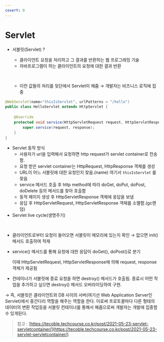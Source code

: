 ```yaml
---
coverY: 0
---
```


# Servlet

*   서블릿(Servlet) ?

    * 클라이언트 요청을 처리하고 그 결과를 반환하는 웹 프로그래밍 기술
    * 자바프로그램이 하는 클라이언트의 요청에 대한 결과 반환

    <figure><img src="../.gitbook/assets/스크린샷 2024-03-05 09.51.39.png" alt="" width="375"><figcaption></figcaption></figure>

    * 이런 값들의 처리를 뒷단에서 Servlet이 해줌 → 개발자는 비즈니스 로직에 집중

```java
@WebServlet(name="thisIsServlet", urlPatterns = "/hello")
public class HelloServlet extends HttpServlet {

    @Override
    protected void service(HttpServletRequest request, HttpServletResponse response) throws ServletException, IOException {
        super.service(request, response);
    }
}
```

* Servlet 동작 방식
  * 사용자가 url을 입력해서 요청하면 http request가 servlet container로 전송함.
  * 요청 받은 servlet container는 HttpRequest, HttpResponse 객체를 생성
  * URL이 어느 서블릿에 대한 요청인지 찾음.(name) 여기서 `thisIsServlet` 를 찾음
  * service 메서드 호출 후 http method에 따라 doGet, doPut, doPost, doDelete 등의 메서드를 찾아 호출함
  * 동적 페이지 생성 후 HttpServletResponse 객체에 응답을 보냄
  * 응답 후 HttpServletRequest, HttpServletResponse 객체를 소멸함.(gc랜덤)
* Servlet live cycle(생명주기)



<figure><img src="../.gitbook/assets/스크린샷 2024-03-05 10.57.47.png" alt="" width="375"><figcaption></figcaption></figure>

* 클라이언트로부터 요청이 들어오면 서블릿이 메모리에 있는지 확인 → 없으면 init() 메서드 호출하여 적재
*   service() 메서드를 통해 요청에 대한 응답이 doGet(), doPost()로 분기

    이때 HttpServletRequest, HttpServletResponse에 의해 request, response 객체가 제공됨
* 컨테이너가 서블릿에 종료 요청을 하면 destroy() 메서드가 호출됨. 종료시 어떤 작업을 추가하고 싶으면 destroy() 메서드 오버라이딩하여 구현.

→ 즉, 서블릿은 클라이언트와 DB 사이의 서버(여기선 Web Application Server인 Servlet)에서 중간다리 역할을 해주는 역할을 한다. 이로써 프로토콜마다 다른 형태의 데이터의 변환 작업등을 서블릿 컨테이너를 통해서 해줌으로써 개발자는 개발에 집중할 수 있게된다.

> 참고 : [https://tecoble.techcourse.co.kr/post/2021-05-23-servlet-servletcontainer/](https://tecoble.techcourse.co.kr/post/2021-05-23-servlet-servletcontainer/)
